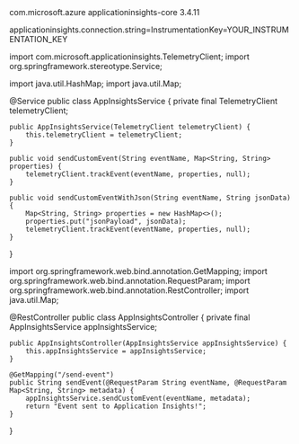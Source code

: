 <dependency>
    <groupId>com.microsoft.azure</groupId>
    <artifactId>applicationinsights-core</artifactId>
    <version>3.4.11</version>
</dependency>


applicationinsights.connection.string=InstrumentationKey=YOUR_INSTRUMENTATION_KEY

import com.microsoft.applicationinsights.TelemetryClient;
import org.springframework.stereotype.Service;

import java.util.HashMap;
import java.util.Map;

@Service
public class AppInsightsService {
    private final TelemetryClient telemetryClient;

    public AppInsightsService(TelemetryClient telemetryClient) {
        this.telemetryClient = telemetryClient;
    }

    public void sendCustomEvent(String eventName, Map<String, String> properties) {
        telemetryClient.trackEvent(eventName, properties, null);
    }

    public void sendCustomEventWithJson(String eventName, String jsonData) {
        Map<String, String> properties = new HashMap<>();
        properties.put("jsonPayload", jsonData);
        telemetryClient.trackEvent(eventName, properties, null);
    }
}



import org.springframework.web.bind.annotation.GetMapping;
import org.springframework.web.bind.annotation.RequestParam;
import org.springframework.web.bind.annotation.RestController;
import java.util.Map;

@RestController
public class AppInsightsController {
    private final AppInsightsService appInsightsService;

    public AppInsightsController(AppInsightsService appInsightsService) {
        this.appInsightsService = appInsightsService;
    }

    @GetMapping("/send-event")
    public String sendEvent(@RequestParam String eventName, @RequestParam Map<String, String> metadata) {
        appInsightsService.sendCustomEvent(eventName, metadata);
        return "Event sent to Application Insights!";
    }
}
